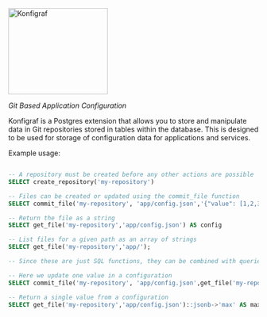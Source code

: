 <img src="https://www.konfigraf.com/logo.png" title="" alt="Konfigraf" width="200" height="174">

_Git Based Application Configuration_

Konfigraf is a Postgres extension that allows you to store and manipulate data
in Git repositories stored in tables within the database. This is designed to
be used for storage of configuration data for applications and services.

Example usage:

```sql

-- A repository must be created before any other actions are possible
SELECT create_repository('my-repository')

-- Files can be created or updated using the commit_file function
SELECT commit_file('my-repository', 'app/config.json','{"value": [1,2,3]}','John Doe','Set Value', 'john.d@example.com');

-- Return the file as a string
SELECT get_file('my-repository','app/config.json') AS config

-- List files for a given path as an array of strings
SELECT get_file('my-repository','app/');

-- Since these are just SQL functions, they can be combined with queries

-- Here we update one value in a configuration
SELECT commit_file('my-repository', 'app/config.json',get_file('my-repository','app/config.json')::jsonb || '{"max":42}'::jsonb,'John Doe','Update max value', 'john.d@example.com');

-- Return a single value from a configuration
SELECT get_file('my-repository','app/config.json')::jsonb->'max' AS maximum

```
